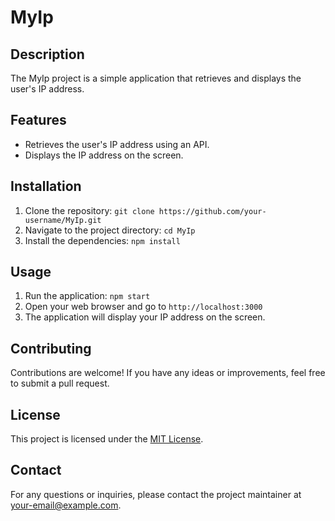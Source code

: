 # MyIp

## Description
The MyIp project is a simple application that retrieves and displays the user's IP address.

## Features
- Retrieves the user's IP address using an API.
- Displays the IP address on the screen.

## Installation
1. Clone the repository: `git clone https://github.com/your-username/MyIp.git`
2. Navigate to the project directory: `cd MyIp`
3. Install the dependencies: `npm install`

## Usage
1. Run the application: `npm start`
2. Open your web browser and go to `http://localhost:3000`
3. The application will display your IP address on the screen.

## Contributing
Contributions are welcome! If you have any ideas or improvements, feel free to submit a pull request.

## License
This project is licensed under the [MIT License](LICENSE).

## Contact
For any questions or inquiries, please contact the project maintainer at your-email@example.com.
